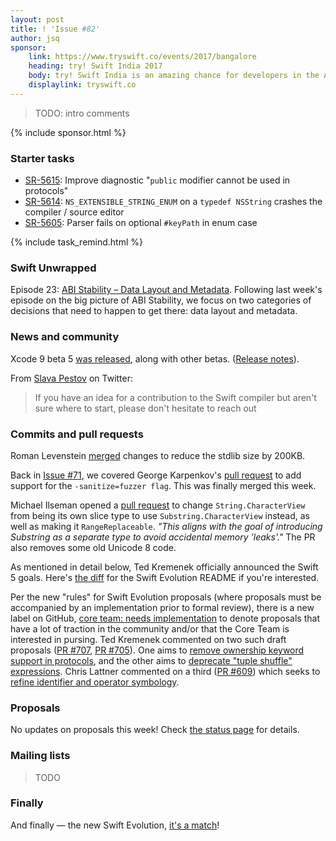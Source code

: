 ```yaml
---
layout: post
title: ! 'Issue #82'
author: jsq
sponsor:
    link: https://www.tryswift.co/events/2017/bangalore
    heading: try! Swift India 2017
    body: try! Swift India is an amazing chance for developers in the Asian Pacific region to learn the latest in Swift Development. Learn from 15 international speakers, engage with the community. Coming to Bangalore on November 18th & 19th 2017! Limited tickets available.
    displaylink: tryswift.co
---
```


> TODO: intro comments

<!--excerpt-->

{% include sponsor.html %}

### Starter tasks

- [SR-5615](https://bugs.swift.org/browse/SR-5615): Improve diagnostic "`public` modifier cannot be used in protocols"
- [SR-5614](https://bugs.swift.org/browse/SR-5614): `NS_EXTENSIBLE_STRING_ENUM` on a `typedef NSString` crashes the compiler / source editor
- [SR-5605](https://bugs.swift.org/browse/SR-5605): Parser fails on optional `#keyPath` in enum case

{% include task_remind.html %}

### Swift Unwrapped

Episode 23: [ABI Stability – Data Layout and Metadata](https://spec.fm/podcasts/swift-unwrapped/79765). Following last week's episode on the big picture of ABI Stability, we focus on two categories of decisions that need to happen to get there: data layout and metadata.

### News and community

Xcode 9 beta 5 [was released](https://developer.apple.com/news/?id=07102017a), along with other betas. ([Release notes](https://download.developer.apple.com/Developer_Tools/Xcode_9_beta_5/Release_Notes_for_Xcode_9_beta_5.pdf)).

From [Slava Pestov](https://twitter.com/slava_pestov/status/895097488079634433) on Twitter:

> If you have an idea for a contribution to the Swift compiler but aren't sure where to start, please don't hesitate to reach out

### Commits and pull requests

Roman Levenstein [merged](https://github.com/apple/swift/pull/11380) changes to reduce the stdlib size by 200KB.

Back in [Issue #71](https://swiftweekly.github.io/issue-71/), we covered George Karpenkov's [pull request](https://github.com/apple/swift/pull/9450) to add support for the `-sanitize=fuzzer flag`. This was finally merged this week.

Michael Ilseman opened a [pull request](https://github.com/apple/swift/pull/11373) to change `String.CharacterView` from being its own slice type to use `Substring.CharacterView` instead, as well as making it `RangeReplaceable`. *"This aligns with the goal of introducing Substring as a separate type
to avoid accidental memory 'leaks'."* The PR also removes some old Unicode 8 code.

As mentioned in detail below, Ted Kremenek officially announced the Swift 5 goals. Here's [the diff](https://github.com/apple/swift-evolution/commit/9cc90f33b6659adeaf92355c359e34e6fed73254#diff-04c6e90faac2675aa89e2176d2eec7d8) for the Swift Evolution README if you're interested.

Per the new "rules" for Swift Evolution proposals (where proposals must be accompanied by an implementation prior to formal review), there is a new label on GitHub, [core team: needs implementation](https://github.com/apple/swift-evolution/labels/core%20team%3A%20needs%20implementation) to denote proposals that have a lot of traction in the community and/or that the Core Team is interested in pursing. Ted Kremenek commented on two such draft proposals ([PR #707](https://github.com/apple/swift-evolution/pull/707#issuecomment-321391004), [PR #705](https://github.com/apple/swift-evolution/pull/705#issuecomment-321391584)). One aims to [remove ownership keyword support in protocols](https://github.com/apple/swift-evolution/pull/707/files), and the other aims to [deprecate "tuple shuffle" expressions](https://github.com/apple/swift-evolution/pull/705/files). Chris Lattner commented on a third ([PR #609](https://github.com/apple/swift-evolution/pull/609)) which seeks to [refine identifier and operator symbology](https://github.com/apple/swift-evolution/pull/609/files).

### Proposals

No updates on proposals this week! Check [the status page](https://apple.github.io/swift-evolution/) for details.

### Mailing lists

> TODO

### Finally

And finally &mdash; the new Swift Evolution, [it's a match](https://twitter.com/modocache/status/895041827967037443)!
